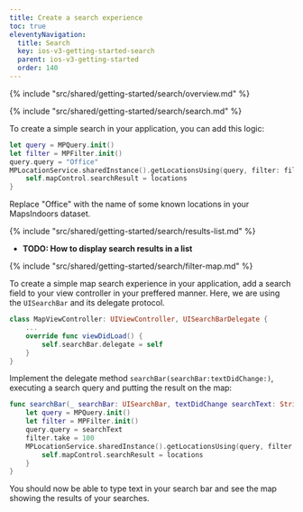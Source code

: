 ```yaml
---
title: Create a search experience
toc: true
eleventyNavigation:
  title: Search
  key: ios-v3-getting-started-search
  parent: ios-v3-getting-started
  order: 140
---
```


<!-- Overview -->
{% include "src/shared/getting-started/search/overview.md" %}

<!-- Search -->
{% include "src/shared/getting-started/search/search.md" %}

To create a simple search in your application, you can add this logic:

```swift
let query = MPQuery.init()
let filter = MPFilter.init()
query.query = "Office"
MPLocationService.sharedInstance().getLocationsUsing(query, filter: filter) { (locations, error) in
    self.mapControl.searchResult = locations
}
```

Replace "Office" with the name of some known locations in your MapsIndoors dataset.

<!-- Results list -->
{% include "src/shared/getting-started/search/results-list.md" %}

* **TODO: How to display search results in a list**

<!-- Filter map -->
{% include "src/shared/getting-started/search/filter-map.md" %}

To create a simple map search experience in your application, add a search field to your view controller in your preffered manner. Here, we are using the `UISearchBar` and its delegate protocol.

```swift
class MapViewController: UIViewController, UISearchBarDelegate {
    ...
    override func viewDidLoad() {
        self.searchBar.delegate = self
    }
}
```

Implement the delegate method `searchBar(searchBar:textDidChange:)`, executing a search query and putting the result on the map:

```swift
func searchBar(_ searchBar: UISearchBar, textDidChange searchText: String) {
    let query = MPQuery.init()
    let filter = MPFilter.init()
    query.query = searchText
    filter.take = 100
    MPLocationService.sharedInstance().getLocationsUsing(query, filter: filter) { (locations, error) in
        self.mapControl.searchResult = locations
    }
}
```

You should now be able to type text in your search bar and see the map showing the results of your searches.
